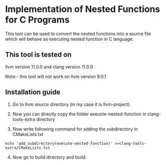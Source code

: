 # Implementation of Nested Functions for C Programs
This tool can be used to convert the nested functions into a source file which will behave as executing nested function in C language.

## This tool is tested on 
llvm version 11.0.0
and clang version 11.0.0

Note:- this tool will not work on llvm version 9.0.1

## Installation guide
1.  Go to llvm source directory (in my case it is llvm-project)
2. Now you can directly copy the folder exeucte-nested-function in clang-tools-extra directory

3. Now write following command for adding the subdirectory in CMakeLists.txt
```
echo 'add_subdirectory(execute-nested-function)' >>clang-tools-extra/CMakeLists.txt
```

4. Now go to build directory and build.

